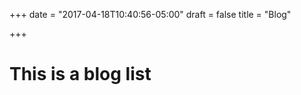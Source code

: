 +++
date = "2017-04-18T10:40:56-05:00"
draft = false
title = "Blog"

+++

<h1>This is a blog list</h1>